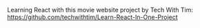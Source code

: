 Learning React with this movie website project by Tech With Tim: https://github.com/techwithtim/Learn-React-In-One-Project
